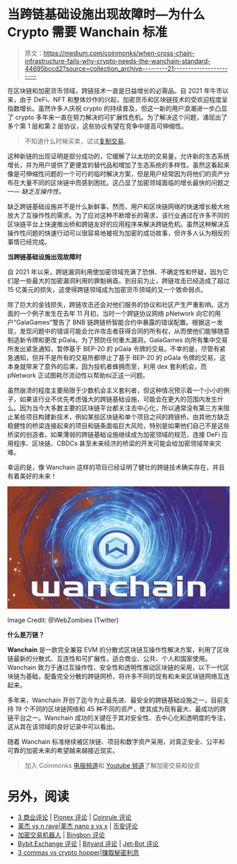 # 当跨链基础设施出现故障时—为什么 Crypto 需要 Wanchain 标准

> 原文：<https://medium.com/coinmonks/when-cross-chain-infrastructure-fails-why-crypto-needs-the-wanchain-standard-44695bccd2?source=collection_archive---------21----------------------->

在区块链和加密货币领域，跨链技术一直是日益增长的必需品。自 2021 年牛市以来，由于 DeFi、NFT 和整体炒作的兴起，加密货币和区块链技术的受欢迎程度呈指数增长。虽然许多人庆祝 crypto 的持续普及，但这一新的用户浪潮进一步凸显了 crypto 多年来一直在努力解决的可扩展性危机。为了解决这个问题，涌现出了多个第 1 层和第 2 层协议，这些协议有望在竞争中提高可伸缩性。

> 不知道什么时候买卖，试试[复制交易](http://coincodecap.com/go/bityard)。

这种新链的出现证明是部分成功的，它缓解了以太坊的交易量，允许新的生态系统增长，并为用户提供了更便宜的替代品和增加了生态系统的多样性。虽然这看起来像是可伸缩性问题的一个可行的临时解决方案，但是用户经常因为将他们的资产分布在大量不同的区块链中而感到困扰。这凸显了加密领域面临的增长最快的问题之一— *缺乏互操作性。*

缺乏跨链基础设施并不是什么新鲜事，然而，用户和区块链网络的快速增长极大地放大了互操作性的需求。为了应对这种不断增长的需求，该行业通过在许多不同的区块链平台上快速推出桥和跨链友好的应用程序来解决跨链危机。虽然这种解决互操作性问题的快速行动可以很容易地被视为加密的成功故事，但许多人认为相反的事情已经完成。

**当跨链基础设施出现故障时**

自 2021 年以来，跨链漏洞利用使加密领域充满了恐惧、不确定性和怀疑，因为它们是一些最大的加密漏洞利用的罪魁祸首。到目前为止，跨链攻击已经造成了超过 15 亿美元的损失，这使得跨链领域成为加密货币领域的又一个致命弱点。

除了巨大的金钱损失，跨链攻击还会对他们服务的协议和社区产生严重影响。这方面的一个例子发生在去年 11 月初，当时一个跨链协议网络 pNetwork 向它的用户“GalaGames”警告了 BNB 链跨链桥智能合约中暴露的错误配置。根据这一发现，发现问题中的错误可能会允许攻击者获得合同的所有权，从而使他们能够随意制造新令牌和更改 pGala。为了预防任何重大漏洞，GalaGames 向所有集中交易所发出紧急通知，暂停基于 BEP-20 的 pGala 令牌的交易。不幸的是，尽管有紧急通知，但并不是所有的交易所都停止了基于 BEP-20 的 pGala 令牌的交易，这本身就带来了意外的后果，因为投机者蜂拥而至，利用 dex 套利机会，而 pNetwork 正试图耗尽流动性以帮助纠正这一问题。

虽然崩溃的程度主要局限于少数机会主义套利者，但这种情况预示着一个小小的例子，如果该行业不优先考虑强大的跨链基础设施，可能会在更大的范围内发生什么。因为当今大多数主要的区块链平台都关注去中心化，所以通常没有第三方来阻止某些项目构建新技术，例如某些区块链和单个项目之间的跨链桥。由其他方缺乏稳健性的桥梁连接起来的项目和链条面临巨大风险，特别是如果他们自己不是这些桥梁的创造者。如果薄弱的跨链基础设施继续成为加密领域的规范，连接 DeFi 应用程序、区块链、CBDCs 甚至未来经济的桥梁的开发可能会给加密领域带来灾难。

幸运的是，像 Wanchain 这样的项目已经证明了健壮的跨链技术确实存在，并且有着美好的未来！

![](img/04413940f4046590e64b3dce4ae190ab.png)

Image Credit: @WebZombies (Twitter)

**什么是万链？**

**Wanchain** 是一款完全兼容 EVM 的分散式区块链互操作性解决方案，利用了区块链最新的分散式、互连性和可扩展性，适合商业、公共、个人和国家使用。Wanchain 致力于通过互操作性、安全性和透明性推动区块链的采用，以下一代区块链为基础，配备完全分散的跨链网桥，将许多不同的现有和未来区块链网络互连起来。

多年来，Wanchain 开创了迄今为止最先进、最安全的跨链基础设施之一，目前支持 19 个不同的区块链网络和 45 种不同的资产，使其成为现有最大、最成功的跨链平台之一。Wanchain 成功的关键在于其对安全性、去中心化和透明度的专注，这从其在该领域的良好记录中可以看出。

随着 Wanchain 标准继续被区块链、项目和数字资产采用，对真正安全、公平和可靠的加密未来的希望越来越接近现实。

> 加入 Coinmonks [电报频道](https://t.me/coincodecap)和 [Youtube 频道](https://www.youtube.com/c/coinmonks/videos)了解加密交易和投资

# 另外，阅读

*   [3 商业评论](/coinmonks/3commas-review-an-excellent-crypto-trading-bot-2020-1313a58bec92) | [Pionex 评论](https://coincodecap.com/pionex-review-exchange-with-crypto-trading-bot) | [Coinrule 评论](/coinmonks/coinrule-review-2021-a-beginner-friendly-crypto-trading-bot-daf0504848ba)
*   [莱杰 vs n rave](/coinmonks/ledger-vs-ngrave-zero-7e40f0c1d694)|[莱杰 nano s vs x](/coinmonks/ledger-nano-s-vs-x-battery-hardware-price-storage-59a6663fe3b0) | [币安评论](/coinmonks/binance-review-ee10d3bf3b6e)
*   [加密交易机器人](/coinmonks/crypto-trading-bot-c2ffce8acb2a) | [Bingbon 评论](https://coincodecap.com/bingbon-review)
*   [Bybit Exchange 评论](/coinmonks/bybit-exchange-review-dbd570019b71) | [Bityard 评论](https://coincodecap.com/bityard-reivew) | [Jet-Bot 评论](https://coincodecap.com/jet-bot-review)
*   [3 commas vs crypto hopper](/coinmonks/3commas-vs-pionex-vs-cryptohopper-best-crypto-bot-6a98d2baa203)|[赚取秘密利息](/coinmonks/earn-crypto-interest-b10b810fdda3)